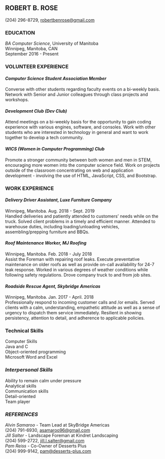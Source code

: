 ## ROBERT B. ROSE
(204) 296-8729, robertbenrose@gmail.com
### EDUCATION
_BA Computer Science_, University of Manitoba  
Winnipeg, Manitoba, CAN  
September 2016 - Present
### VOLUNTEER EXPERIENCE
#### _Computer Science Student Association Member_
Converse with other students regarding faculty events on a bi-weekly basis.
Network with Senior and Junior colleagues through class projects and workshops.
#### _Development Club (Dev Club)_
Attend meetings on a bi-weekly basis for the opportunity to gain coding experience with various engines, software, and consoles.
Work with other students who are interested in technology in general and want to work together to develop a tech community.
#### _WICS (Women in Computer Programming) Club_
Promote a stronger community between both women and men in STEM, encouraging more women into the computer science field.
Work on projects outside of the classroom concentrating on web and application development - involving the use of HTML, JavaScript, CSS, and Bootstrap.
### WORK EXPERIENCE
#### _Delivery Driver Assistant, Luxe Furniture Company_
Winnipeg, Manitoba. Aug. 2018 - Sept. 2019  
Handled deliveries and patiently attended to
customers’ needs while on the truck. Solved client
problems in a timely and efficient manner. Attended
to warehouse duties, including loading/unloading
vehicles, assembling/prepping furniture and BBQs.
#### _Roof Maintenance Worker, MJ Roofing_
Winnipeg, Manitoba. Feb. 2018 - July 2018  
Assist the Foreman with repairing roof leaks. Execute
preventative maintenance on older roofs as well as
provide on-call availability for 24-7 leak response.
Worked in various degrees of weather conditions
while following safety regulations. Drove company
truck to and from job sites.
#### _Roadside Rescue Agent, Skybridge Americas_
Winnipeg, Manitoba. Jan. 2017 - April. 2018  
Professionally respond to incoming customer calls and
/or emails. Served clients with a calm, understanding,
empathetic attitude as well as a sense of urgency to
dispatch them service immediately. Resilient in
showing persistency, attention to detail, and
adherence to applicable policies.
### Technical Skills
Computer Skills  
Java and C  
Object-oriented programming  
Microsoft Word and Excel  
### _Interpersonal Skills_
Ability to remain calm under pressure  
Analytical skills  
Communication skills  
Detail-oriented  
Team player  
### _REFERENCES_
_Alvin Samaroo_ - Team Lead at SkyBridge Americas  
(204) 791-6930, asamaroo96@gmail.com  
_Jill Salter_ - Landscape Foreman at Kindret Landscaping  
 (204) 599-2722, jill.l.salter@gmail.com  
_Pam Reiss_ - Co-Owner of Desserts Plus  
 (204) 999-9142, pam@desserts-plus.com
